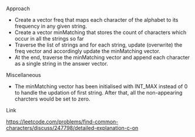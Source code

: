 Approach

* Create a vector freq that maps each character of the alphabet to its frequency in any given string.
* Create a vector minMatching that stores the count of characters which occur in all the strings so far
* Traverse the list of strings and for each string, update (overwrite) the freq vector and accordingly update the minMatching vector.
* At the end, traverse the minMatching vector and append each character as a single string in the answer vector.

Miscellaneous

* The minMatching vector has been initialised with INT_MAX instead of 0 to handle the updation of first string. After that, all the non-appearing charcters would be set to zero.

Link

https://leetcode.com/problems/find-common-characters/discuss/247798/detailed-explanation-c-on
